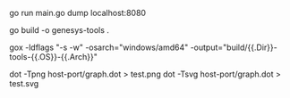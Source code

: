 go run main.go dump localhost:8080

go build -o genesys-tools .

gox -ldflags "-s -w" -osarch="windows/amd64" -output="build/{{.Dir}}-tools-{{.OS}}-{{.Arch}}"

dot -Tpng host-port/graph.dot > test.png
dot -Tsvg host-port/graph.dot > test.svg
